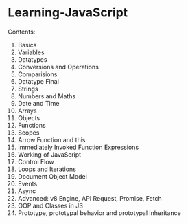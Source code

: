 # Learning-JavaScript

Contents:
1. Basics
2. Variables
3. Datatypes
4. Conversions and Operations
5. Comparisions
6. Datatype Final
7. Strings
8. Numbers and Maths
9. Date and Time
10. Arrays
11. Objects
12. Functions
13. Scopes
14. Arrow Function and this
15. Immediately Invoked Function Expressions
16. Working of JavaScript
17. Control Flow
18. Loops and Iterations
19. Document Object Model
20. Events
21. Async
22. Advanced: v8 Engine, API Request, Promise, Fetch
23. OOP and Classes in JS
24. Prototype, prototypal behavior and prototypal inheritance
